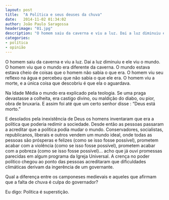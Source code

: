 ```yaml
---
layout: post
title:  "A Política e seus deuses da chuva"
date:   2014-11-02 01:34:02
author: João Paulo Saragossa
headerimage: "01.jpg"
description: "O homem saiu da caverna e viu a luz. Dai a luz diminuiu e ele viu o mundo. O homem viu que o mundo era diferente da caverna. O mundo estava estava cheio de coisas que o homem não sabia o que era. O homem viu seu reflexo na água e percebeu que não sabia o que ele era. O homem viu a morte, e a única coisa que descobriu é que ela o aguardava."
categories:
- política
- opinião
---
```

O homem saiu da caverna e viu a luz. Dai a luz diminuiu e ele viu o mundo. O homem viu que o mundo era diferente da caverna. O mundo estava estava cheio de coisas que o homem não sabia o que era. O homem viu seu reflexo na água e percebeu que não sabia o que ele era. O homem viu a morte, e a única coisa que descobriu é que ela o aguardava.

Na Idade Média o mundo era explicado pela teologia. Se uma praga devastasse a colheita, era castigo divino, ou maldição do diabo, ou pior, obra de bruxaria. E assim foi até que um certo senhor disse : “Deus está morto.”

E desolados pela inexistência de Deus os homens inventaram que era a política que poderia redimir a sociedade. Desde então as pessoas passaram a acreditar que a política podia mudar o mundo. Conservadores, socialistas, republicanos, liberais e outros vendem um mundo ideal, onde todas as pessoas são prósperas e felizes (como se isso fosse possível), prometem acabar com a violência (como se isso fosse possível), prometem acabar com a pobreza (como se isso fosse possível)... acho que já ouvi promessas parecidas em algum programa da Igreja Universal. A crença no poder político chegou ao ponto das pessoas acreditaram que dificuldades climáticas derivam da ingerência de um governante.

Qual a diferença entre os camponeses medievais e aqueles que afirmam que a falta de chuva é culpa do governador?

Eu digo: Política é superstição.